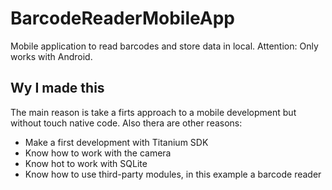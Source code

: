 BarcodeReaderMobileApp
======================

Mobile application to read barcodes and store data in local.
Attention: Only works with Android.

Wy I made this
--------------

The main reason is take a firts approach to a mobile development but without
touch native code.
Also thera are other reasons:
 * Make a first development with Titanium SDK
 * Know how to work with the camera
 * Know hot to work with SQLite
 * Know how to use third-party modules, in this example a barcode reader
